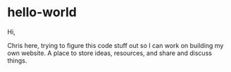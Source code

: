 # hello-world

Hi, 

Chris here, trying to figure this code stuff out so I can work on building my own website. 
A place to store ideas, resources, and share and discuss things. 
